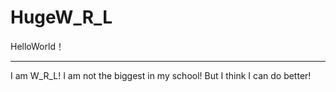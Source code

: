 # HugeW_R_L
HelloWorld！
* * *
I am W_R_L!
I am not the biggest in my school!
But I think I can do better!

